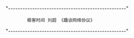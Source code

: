 "-------------------------------------------------"

            极客时间 刘超 《趣谈网络协议》
    
"-------------------------------------------------"
